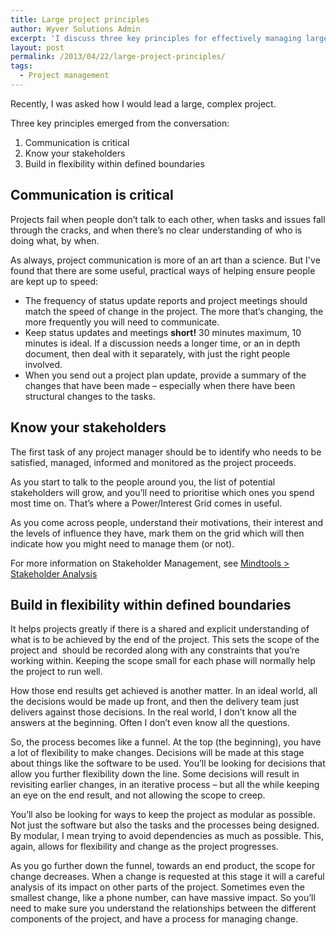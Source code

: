 ```yaml
---
title: Large project principles
author: Wyver Solutions Admin
excerpt: 'I discuss three key principles for effectively managing large projects: communication is critical; know your stakeholders; build in flexibility within defined boundaries'
layout: post
permalink: /2013/04/22/large-project-principles/
tags:
  - Project management
---
```

Recently, I was asked how I would lead a large, complex project.

Three key principles emerged from the conversation:

  1. Communication is critical
  2. Know your stakeholders
  3. Build in flexibility within defined boundaries

## Communication is critical

Projects fail when people don&#8217;t talk to each other, when tasks and issues fall through the cracks, and when there&#8217;s no clear understanding of who is doing what, by when.

As always, project communication is more of an art than a science. But I've found that there are some useful, practical ways of helping ensure people are kept up to speed:

  * The frequency of status update reports and project meetings should match the speed of change in the project. The more that&#8217;s changing, the more frequently you will need to communicate.
  * Keep status updates and meetings **short!** 30 minutes maximum, 10 minutes is ideal. If a discussion needs a longer time, or an in depth document, then deal with it separately, with just the right people involved.
  * <span style="line-height: 13px;">When you send out a project plan update, provide a summary of the changes that have been made &#8211; especially when there have been structural changes to the tasks.</span>

## Know your stakeholders

The first task of any project manager should be to identify who needs to be satisfied, managed, informed and monitored as the project proceeds.

As you start to talk to the people around you, the list of potential stakeholders will grow, and you&#8217;ll need to prioritise which ones you spend most time on. That&#8217;s where a Power/Interest Grid comes in useful.

As you come across people, understand their motivations, their interest and the levels of influence they have, mark them on the grid which will then indicate how you might need to manage them (or not).

For more information on Stakeholder Management, see <a href="http://www.mindtools.com/pages/article/newPPM_07.htm" target="_blank">Mindtools > Stakeholder Analysis</a>

## Build in flexibility within defined boundaries

It helps projects greatly if there is a shared and explicit understanding of what is to be achieved by the end of the project. This sets the scope of the project and  should be recorded along with any constraints that you&#8217;re working within. Keeping the scope small for each phase will normally help the project to run well.

How those end results get achieved is another matter. In an ideal world, all the decisions would be made up front, and then the delivery team just delivers against those decisions. In the real world, I don&#8217;t know all the answers at the beginning. Often I don&#8217;t even know all the questions.

So, the process becomes like a funnel. At the top (the beginning), you have a lot of flexibility to make changes. Decisions will be made at this stage about things like the software to be used. You&#8217;ll be looking for decisions that allow you further flexibility down the line. Some decisions will result in revisiting earlier changes, in an iterative process &#8211; but all the while keeping an eye on the end result, and not allowing the scope to creep.

You&#8217;ll also be looking for ways to keep the project as modular as possible. Not just the software but also the tasks and the processes being designed. By modular, I mean trying to avoid dependencies as much as possible. This, again, allows for flexibility and change as the project progresses.

As you go further down the funnel, towards an end product, the scope for change decreases. When a change is requested at this stage it will a careful analysis of its impact on other parts of the project. Sometimes even the smallest change, like a phone number, can have massive impact. So you&#8217;ll need to make sure you understand the relationships between the different components of the project, and have a process for managing change.
